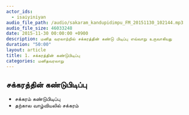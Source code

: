 ```yaml
---
actor_ids:
  - isaiyiniyan
audio_file_path: /audio/sakaram_kandupidimpu_FM_20151130_102144.mp3
audio_file_size: 46033248
date: 2015-11-30 00:00:00 +0900
description: மனித வரலாற்றில் சக்கரத்தின் கண்டு பிடிப்பு எவ்வாறு உருவாகியது
duration: "50:00"
layout: article
title: 1. சக்கரத்தின் கண்டுபிடிப்பு
categories: மனிதவரலாறு
---
```


## சக்கரத்தின் கண்டுபிடிப்பு

- சக்கரம் கண்டுபிடிப்பு
- தற்கால வாழ்வியலில் சக்கரம்
